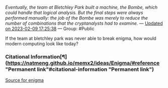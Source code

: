 *Eventually, the team at Bletchley Park built a machine, the Bombe, which could handle that logical analysis. But the final steps were always performed manually: the job of the Bombe was merely to reduce the number of combinations that the cryptanalysts had to examine.*
— [Updated on 2023-02-09 17:25:38](https://hyp.is/rdWFZKjIEe2547v20w1IjQ/www.theguardian.com/technology/2014/nov/14/how-did-enigma-machine-work-imitation-game) — Group: #Public


If the team at bletchley park was never able to break enigma, how would modern computing look like today?



### Citational Information[¶](https://natmeng.github.io/memx2/ideas/Enigma/#reference "Permanent link"#citational-information "Permanent link")

[Source for enigma](https://natmeng.github.io/memx2/sources/Enigma_Machine/)